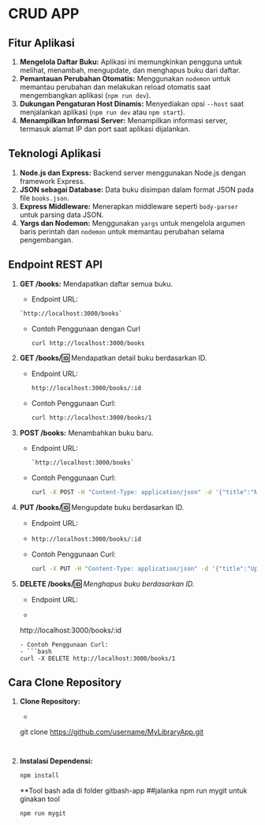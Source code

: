 # CRUD APP

## Fitur Aplikasi
1. **Mengelola Daftar Buku:** Aplikasi ini memungkinkan pengguna untuk melihat, menambah, mengupdate, dan menghapus buku dari daftar.
2. **Pemantauan Perubahan Otomatis:** Menggunakan `nodemon` untuk memantau perubahan dan melakukan reload otomatis saat mengembangkan aplikasi (`npm run dev`).
3. **Dukungan Pengaturan Host Dinamis:** Menyediakan opsi `--host` saat menjalankan aplikasi (`npm run dev` atau `npm start`).
4. **Menampilkan Informasi Server:** Menampilkan informasi server, termasuk alamat IP dan port saat aplikasi dijalankan.

## Teknologi Aplikasi
1. **Node.js dan Express:** Backend server menggunakan Node.js dengan framework Express.
2. **JSON sebagai Database:** Data buku disimpan dalam format JSON pada file `books.json`.
3. **Express Middleware:** Menerapkan middleware seperti `body-parser` untuk parsing data JSON.
4. **Yargs dan Nodemon:** Menggunakan `yargs` untuk mengelola argumen baris perintah dan `nodemon` untuk memantau perubahan selama pengembangan.

## Endpoint REST API
1. **GET /books:** Mendapatkan daftar semua buku.
   - Endpoint URL:
    ```bash
    `http://localhost:3000/books`
    ```
   - Contoh Penggunaan dengan Curl
     ```bash
     curl http://localhost:3000/books
     ```

2. **GET /books/:id:** Mendapatkan detail buku berdasarkan ID.
   - Endpoint URL:
     ```bash
     http://localhost:3000/books/:id
     ```
   - Contoh Penggunaan Curl:
     ```bash
     curl http://localhost:3000/books/1
     ```

3. **POST /books:** Menambahkan buku baru.
   - Endpoint URL:
      ```bash
     `http://localhost:3000/books`
      ```
   - Contoh Penggunaan Curl:
     ```bash
     curl -X POST -H "Content-Type: application/json" -d '{"title":"New Book","author":"New Author"}' http://localhost:3000/books
     ```

4. **PUT /books/:id:** Mengupdate buku berdasarkan ID.
   - Endpoint URL:
   - ```bash
     http://localhost:3000/books/:id
     ```
   - Contoh Penggunaan Curl:
     ```bash
     curl -X PUT -H "Content-Type: application/json" -d '{"title":"Updated Book","author":"Updated Author"}' http://localhost:3000/books/1
     ```

5. **DELETE /books/:id:**
  *Menghapus buku berdasarkan ID.*
   - Endpoint URL:
   - ```bash
   http://localhost:3000/books/:id
   ```
   - Contoh Penggunaan Curl:
   - ```bash
   curl -X DELETE http://localhost:3000/books/1
   ```

## Cara Clone Repository
1. **Clone Repository:**
   - ```bash
   git clone https://github.com/username/MyLibraryApp.git
   ```


1. **Instalasi Dependensi:**
   ```bash
   npm install
   ```
   **Tool bash ada di folder gitbash-app
   ##jalanka npm run mygit untuk ginakan tool
   ```bash
   npm run mygit
   ```

